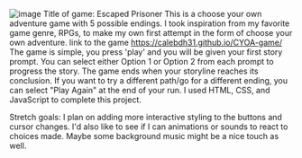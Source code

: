 ![image](https://github.com/user-attachments/assets/bc6a6b09-507f-4025-b74f-790625b95065)
Title of game: Escaped Prisoner
This is a choose your own adventure game with 5 possible endings.
I took inspiration from my favorite game genre, RPGs, to make my own first attempt in the form of choose your own adventure.
link to the game https://calebdh31.github.io/CYOA-game/
The game is simple, you press 'play' and you will be given your first story prompt.
You can select either Option 1 or Option 2 from each prompt to progress the story.
The game ends when your storyline reaches its conclusion.
If you want to try a different path/go for a different ending, you can select "Play Again" at the end of your run.
I used HTML, CSS, and JavaScript to complete this project.


Stretch goals: I plan on adding more interactive styling to the buttons and cursor changes.
I'd also like to see if I can animations or sounds to react to choices made.
Maybe some background music might be a nice touch as well.
